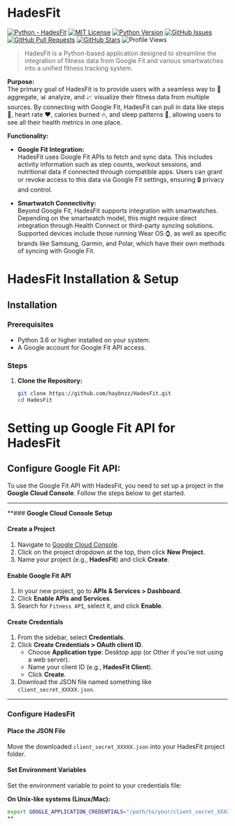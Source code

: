 # HadesFit



[![Python - HadesFit](https://img.shields.io/static/v1?label=Python&message=HadesFit&style=for-the-badge&logo=python&logoSize=auto&labelColor=4B4453&color=FF6F61)](https://github.com/haybnzz/HadesFit)
[![MIT License](https://img.shields.io/static/v1?label=License&message=MIT&style=for-the-badge&logo=open-source-initiative&logoSize=auto&labelColor=4B4453&color=FFD166)](https://github.com/haybnzz/HadesFit/blob/main/LICENSE)
[![Python Version](https://img.shields.io/static/v1?label=Python&message=3.6%2B&style=for-the-badge&logo=python&logoSize=auto&labelColor=4B4453&color=06D6A0)](https://www.python.org/downloads/)
[![GitHub Issues](https://img.shields.io/github/issues/haybnzz/HadesFit?style=for-the-badge&logo=github&logoSize=auto&labelColor=4B4453&color=118AB2)](https://github.com/haybnzz/HadesFit/issues)
[![GitHub Pull Requests](https://img.shields.io/github/issues-pr/haybnzz/HadesFit?style=for-the-badge&logo=github&logoSize=auto&labelColor=4B4453&color=073B4C)](https://github.com/haybnzz/HadesFit/pulls)
[![GitHub Stars](https://img.shields.io/github/stars/haybnzz/HadesFit?style=for-the-badge&logo=github&logoSize=auto&labelColor=4B4453&color=EF476F)](https://github.com/haybnzz/HadesFit/stargazers)
![Profile Views](https://komarev.com/ghpvc/?username=haybnzz&style=for-the-badge&logo=github&logoSize=auto&labelColor=4B4453&color=FFD166)





>HadesFit is a Python-based application designed to streamline the integration of fitness data from Google Fit and various smartwatches into a unified fitness tracking system. 

**Purpose:**  
The primary goal of HadesFit is to provide users with a seamless way to 🔄 aggregate, 📊 analyze, and 📈 visualize their fitness data from multiple sources. By connecting with Google Fit, HadesFit can pull in data like steps 🚶, heart rate ❤️, calories burned 🔥, and sleep patterns 🛌, allowing users to see all their health metrics in one place.

**Functionality:**

- **Google Fit Integration:**  
  HadesFit uses Google Fit APIs to fetch and sync data. This includes activity information such as step counts, workout sessions, and nutritional data if connected through compatible apps. Users can grant or revoke access to this data via Google Fit settings, ensuring 🔒 privacy and control.

- **Smartwatch Connectivity:**  
  Beyond Google Fit, HadesFit supports integration with smartwatches. Depending on the smartwatch model, this might require direct integration through Health Connect or third-party syncing solutions. Supported devices include those running Wear OS ⌚, as well as specific brands like Samsung, Garmin, and Polar, which have their own methods of syncing with Google Fit.


# HadesFit Installation & Setup

## Installation

### Prerequisites
- Python 3.6 or higher installed on your system.
- A Google account for Google Fit API access.

### Steps

1. **Clone the Repository:**
   ```bash
   git clone https://github.com/haybnzz/HadesFit.git
   cd HadesFit

# Setting up Google Fit API for HadesFit

## Configure Google Fit API:
To use the Google Fit API with HadesFit, you need to set up a project in the **Google Cloud Console**. Follow the steps below to get started.

---

**### **Google Cloud Console Setup**

#### **Create a Project**
1. Navigate to [Google Cloud Console](https://console.cloud.google.com/).
2. Click on the project dropdown at the top, then click **New Project**.
3. Name your project (e.g., **HadesFit**) and click **Create**.

#### **Enable Google Fit API**
1. In your new project, go to **APIs & Services > Dashboard**.
2. Click **Enable APIs and Services**.
3. Search for `Fitness API`, select it, and click **Enable**.

#### **Create Credentials**
1. From the sidebar, select **Credentials**.
2. Click **Create Credentials > OAuth client ID**.
    - Choose **Application type**: Desktop app (or Other if you're not using a web server).
    - Name your client ID (e.g., **HadesFit Client**).
    - Click **Create**.
3. Download the JSON file named something like `client_secret_XXXXX.json`.

---

### **Configure HadesFit**

#### **Place the JSON File**
Move the downloaded `client_secret_XXXXX.json` into your HadesFit project folder.

#### **Set Environment Variables**
Set the environment variable to point to your credentials file:

**On Unix-like systems (Linux/Mac):**
```bash
export GOOGLE_APPLICATION_CREDENTIALS="/path/to/your/client_secret_XXXXX.json"
**
